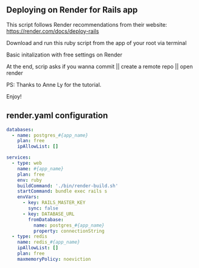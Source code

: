 ## Deploying on Render for Rails app

This script follows Render recommendations from their website: https://render.com/docs/deploy-rails

Download and run this ruby script from the app of your root via terminal

Basic initalization with free settings on Render

At the end, scrip asks if you wanna commit || create a remote repo || open render



PS: Thanks to Anne Ly for the tutorial.

Enjoy!

## render.yaml configuration


```yaml
databases:
  - name: postgres_#{app_name}
    plan: free
    ipAllowList: []

services:
  - type: web
    name: #{app_name}
    plan: free
    env: ruby
    buildCommand: './bin/render-build.sh'
    startCommand: bundle exec rails s
    envVars:
      - key: RAILS_MASTER_KEY
        sync: false
      - key: DATABASE_URL
        fromDatabase:
          name: postgres_#{app_name}
          property: connectionString
  - type: redis
    name: redis_#{app_name}
    ipAllowList: []
    plan: free
    maxmemoryPolicy: noeviction
```
